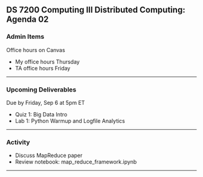## DS 7200 Computing III Distributed Computing: Agenda 02


### Admin Items

Office hours on Canvas
- My office hours Thursday
- TA office hours Friday

---

### Upcoming Deliverables

Due by Friday, Sep 6 at 5pm ET
- Quiz 1: Big Data Intro
- Lab 1: Python Warmup and Logfile Analytics

--- 

### Activity

- Discuss MapReduce paper
- Review notebook: map_reduce_framework.ipynb

---
